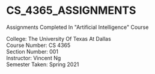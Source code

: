 # CS_4365_ASSIGNMENTS
Assignments Completed In "Artificial Intelligence" Course

College: The University Of Texas At Dallas\
Course Number: CS 4365\
Section Number: 001\
Instructor: Vincent Ng\
Semester Taken: Spring 2021
